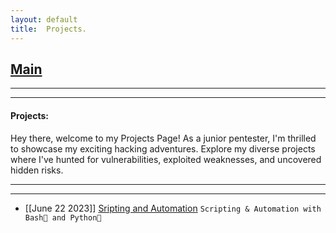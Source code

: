 ```yaml
---
layout: default
title:  Projects.
---
```


<h2 class="menu-header" id="index"><a href="../../index.html">Main</a></h2>
<hr>

* * *
<h4 class="menu-header" id="cyberseclabs">Projects:</h4>
Hey there, welcome to my Projects Page! As a junior pentester, I'm thrilled to showcase my exciting hacking adventures. Explore my diverse projects where I've hunted for vulnerabilities, exploited weaknesses, and uncovered hidden risks.
<hr>
<hr>

- [[June 22 2023]] [Sripting and Automation](https://sec-fortress.github.io/posts/projects/posts/pingsweep_script.html) `Scripting & Automation with Bash🐧 and Python🐲`
